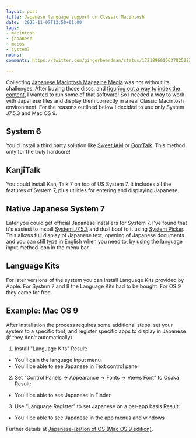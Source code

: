 ```yaml
---
layout: post
title: Japanese language support on Classic Macintosh
date: '2023-11-07T13:50+01:00'
tags:
- macintosh
- japanese
- macos
- system7
nouns:
comments: https://twitter.com/gingerbeardman/status/1721896016637825223

---
```


Collecting [Japanese Macintosh Magazine Media](/2021/10/30/macintosh-magazine-media/) was not without its challenges. After buying those discs, and [figuring out a way to index the content](/2022/03/31/working-with-classic-macintosh-text-encodings-in-the-age-of-unicode/), I wanted to run some of that software! So I needed a way to work with Japanese files and display them correctly in a real Classic Macintosh environment. For the reasons outlined below I decided to use only System J7.5.3 and Mac OS 9.

## System 6

You'd install a third party solution like [SweetJAM](https://macintoshgarden.org/apps/sweetjam) or [GomTalk](https://macintoshgarden.org/apps/gomtalk). This method only for the truly hardcore!

## KanjiTalk

You could install KanjiTalk 7 on top of US System 7. It includes all the features of System 7, plus utilities for entering and displaying Japanese.

## Native Japanese System 7

Later you could get official Japanese installers for System 7. I've found that it's easiest to install [System J7.5.3](https://macintoshgarden.org/apps/kanjitalk753) and dual boot to it using [System Picker](https://macintoshgarden.org/apps/system-picker). This allows full display of Japanese text, opening of Japanese documents and you can still type in English when you need to, by using the language input method icon in the menu bar.

## Language Kits

For later versions of the system you can install Language Kits provided by Apple. For System 7 and 8 the Language Kits had to be bought. For OS 9 they came for free. 

## Example: Mac OS 9

After installation the process requires some additional steps: set your system to a specific font, and register specific apps to display in Japanese (if they don't automatically).

1. Install "Language Kits"
Result: 
- You'll gain the language input menu
- You'll be able to see Japanese in Text control panel

2. Set "Control Panels -> Appearance -> Fonts -> Views Font" to Osaka
Result: 
- You'll be able to see Japanese in Finder

3. Use "Language Register" to set Japanese on a per-app basis
Result:
- You'll be able to see Japanese in the app menus and windows

Further details at [Japanese-ization of OS (Mac OS 9 edition)](http://www.kenkyuu.net/computer-01.html).